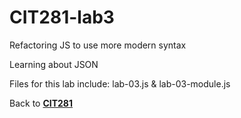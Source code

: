 # **CIT281-lab3**
Refactoring JS to use more modern syntax

Learning about JSON

Files for this lab include: lab-03.js & lab-03-module.js

Back to [**CIT281**](https://opyle.github.io/CIT281/)
